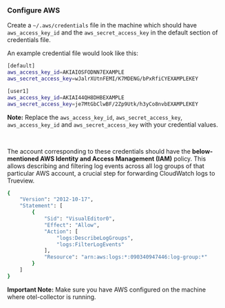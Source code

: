 ### Configure AWS

Create a `~/.aws/credentials` file in the machine which should have `aws_access_key_id` and the `aws_secret_access_key` in the default section of credentials file.

An example credential file would look like this:
```bash
[default]
aws_access_key_id=AKIAIOSFODNN7EXAMPLE
aws_secret_access_key=wJalrXUtnFEMI/K7MDENG/bPxRfiCYEXAMPLEKEY

[user1]
aws_access_key_id=AKIAI44QH8DHBEXAMPLE
aws_secret_access_key=je7MtGbClwBF/2Zp9Utk/h3yCo8nvbEXAMPLEKEY
```

**Note:** Replace the `aws_access_key_id`, `aws_secret_access_key`, `aws_access_key_id` and `aws_secret_access_key` with your credential values.

&nbsp;

The account corresponding to these credentials should have the **below-mentioned AWS Identity and Access Management (IAM)** policy. This allows describing and filtering log events across all log groups of that particular AWS account, a crucial step for forwarding CloudWatch logs to Trueview.

```bash
{
    "Version": "2012-10-17",
    "Statement": [
        {
            "Sid": "VisualEditor0",
            "Effect": "Allow",
            "Action": [
                "logs:DescribeLogGroups",
                "logs:FilterLogEvents"
            ],
            "Resource": "arn:aws:logs:*:090340947446:log-group:*"
        }
    ]
}
```

**Important Note:** Make sure you have AWS configured on the machine where otel-collector is running.